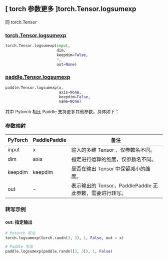 ## [ torch 参数更多 ]torch.Tensor.logsumexp

同 torch.Tensor

### [torch.Tensor.logsumexp](https://pytorch.org/docs/stable/generated/torch.logsumexp.html)

```python
torch.Tensor.logsumexp(input, 
                       dim, 
                       keepdim=False, 
                       *, 
                       out=None)
```

### [paddle.Tensor.logsumexp](https://www.paddlepaddle.org.cn/documentation/docs/zh/api/paddle/logsumexp_cn.html#logsumexp)

```python
paddle.Tensor.logsumexp(x, 
                        axis=None, 
                        keepdim=False, 
                        name=None)
```

其中 Pytorch 相比 Paddle 支持更多其他参数，具体如下：

### 参数映射

| PyTorch | PaddlePaddle | 备注                                                     |
| ------- | ------------ | -------------------------------------------------------- |
| input   | x            | 输入的多维 Tensor ，仅参数名不同。                       |
| dim     | axis         | 指定进行运算的维度，仅参数名不同。                       |
| keepdim | keepdim      | 是否在输出 Tensor 中保留减小的维度。                     |
| out     | -            | 表示输出的 Tensor，PaddlePaddle 无此参数，需要进行转写。 |

### 转写示例

#### out: 指定输出

```python
# Pytorch 写法
torch.logsumexp(torch.randn(3, 3), 1, False, out = x)

# Paddle 写法
paddle.logsumexp(paddle.randn([3, 3]), 1, False)
```
